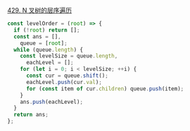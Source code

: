 [429. N 叉树的层序遍历](https://leetcode.cn/problems/n-ary-tree-level-order-traversal/description/)

```javascript
const levelOrder = (root) => {
  if (!root) return [];
  const ans = [],
    queue = [root];
  while (queue.length) {
    const levelSize = queue.length,
      eachLevel = [];
    for (let i = 0; i < levelSize; ++i) {
      const cur = queue.shift();
      eachLevel.push(cur.val);
      for (const item of cur.children) queue.push(item);
    }
    ans.push(eachLevel);
  }
  return ans;
};
```